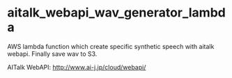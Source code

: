 # aitalk_webapi_wav_generator_lambda

AWS lambda function which create specific synthetic speech with aitalk webapi. Finally save wav to S3.

AITalk WebAPI: http://www.ai-j.jp/cloud/webapi/

